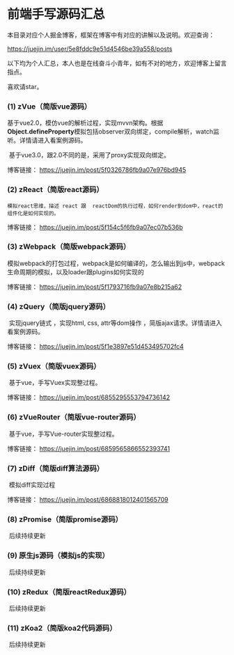 # 前端手写源码汇总

本目录对应个人掘金博客，框架在博客中有对应的讲解以及说明。欢迎查询：

 https://juejin.im/user/5e8fddc9e51d4546be39a558/posts 

以下均为个人汇总，本人也是在线奋斗小青年，如有不对的地方，欢迎博客上留言指点。



喜欢请star。



### (1) zVue（简版vue源码）

​     基于vue2.0，模仿vue的解析过程，实现mvvn架构。根据**Object.defineProperty**模拟包括observer双向绑定，compile解析，watch监听。详情请进入看案例源码。

​	 基于vue3.0，跟2.0不同的是，采用了proxy实现双向绑定。

博客链接： https://juejin.im/post/5f0326786fb9a07e976bd945 



### (2) zReact（简版react源码）

 	模拟react思维，描述 react 跟  reactDom的执行过程，如何render到dom中，react的组件化是如何实现的。

博客链接： https://juejin.im/post/5f154c5f6fb9a07ec07b536b 



### (3) zWebpack（简版webpack源码）

​	模拟webpack的打包过程，webpack是如何编译的，怎么输出到js中，webpack生命周期的模拟，以及loader跟plugins如何实现的

博客链接： https://juejin.im/post/5f1793716fb9a07e8b215a62 



### (4) zQuery（简版jquery源码）

​       实现jquery链式 ，实现html, css, attr等dom操作  ，简版ajax请求。详情请进入看案例源码。

博客链接： https://juejin.im/post/5f1e3897e51d453495702fc4



### (5) zVuex（简版vuex源码）

​	  基于vue，手写Vuex实现整过程。

博客链接： https://juejin.im/post/6855295553794736142



### (6) zVueRouter（简版vue-router源码）

​	  	  基于vue，手写Vue-router实现整过程。

博客链接： https://juejin.im/post/6859565866552393741



### (7) zDiff（简版diff算法源码）

​	    模拟diff实现过程

博客链接： https://juejin.im/post/6868818012401565709



### (8) zPromise（简版promise源码）

​	  后续持续更新



### (9) 原生js源码（模拟js的实现）

​	  后续持续更新



### (10) zRedux（简版reactRedux源码）

​	  后续持续更新



### (11) zKoa2（简版koa2代码源码）

​	  后续持续更新